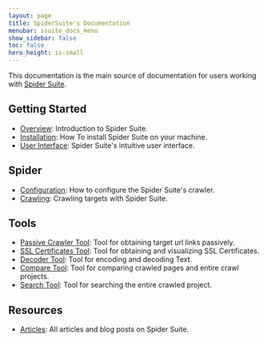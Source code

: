 ```yaml
---
layout: page
title: SpiderSuite's Documentation
menubar: ssuite_docs_menu
show_sidebar: false
toc: false
hero_height: is-small
---
```


This documentation is the main source of documentation for users working with [Spider Suite](https://SpiderSuite.github.io/SSuite).

## Getting Started
* [Overview](/SSuite/docs/Overview): Introduction to Spider Suite.
* [Installation](/SSuite/docs/Installation): How To install Spider Suite on your machine.
* [User Interface](/SSuite/docs/UserInterface): Spider Suite's intuitive user interface.

## Spider
* [Configuration](/SSuite/docs/Configurations): How to configure the Spider Suite's crawler.
* [Crawling](/SSuite/docs/Crawling): Crawling targets with Spider Suite.

## Tools
* [Passive Crawler Tool](/SSuite/docs/Tools#passive-crawler-tool): Tool for obtaining target url links passively.
* [SSL Certificates Tool](/SSuite/docs/Tools#ssl-certificates-tool): Tool for obtaining and visualizing SSL Certificates.
* [Decoder Tool](/SSuite/docs/Tools#decoder-tool): Tool for encoding and decoding Text.
* [Compare Tool](/SSuite/docs/Tools#compare-tool): Tool for comparing crawled pages and entire crawl projects.
* [Search Tool](/SSuite/docs/Tools#search-tool): Tool for searching the entire crawled project.

## Resources
- [Articles](/SSuite/docs/Articles): All articles and blog posts on Spider Suite.